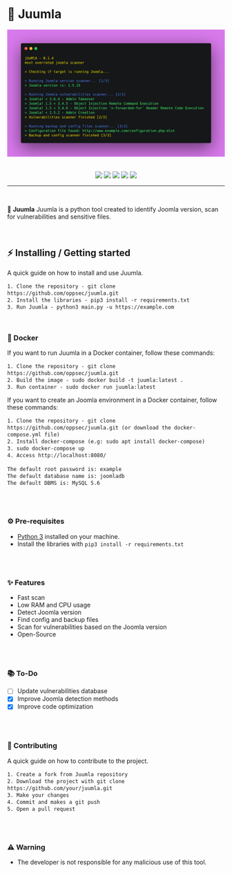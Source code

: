 # 🦁 Juumla
<div align="center">
    <img src="./assets/preview.png">
</div>

<br>

<p align="center">
    <img src="https://img.shields.io/github/license/oppsec/juumla?color=yellow&logo=github&style=for-the-badge">
    <img src="https://img.shields.io/github/issues/oppsec/juumla?color=yellow&logo=github&style=for-the-badge">
    <img src="https://img.shields.io/github/stars/oppsec/juumla?color=yellow&label=STARS&logo=github&style=for-the-badge">
    <img src="https://img.shields.io/github/v/release/oppsec/juumla?color=yellow&logo=github&style=for-the-badge">
    <img src="https://img.shields.io/github/languages/code-size/oppsec/juumla?color=yellow&logo=github&style=for-the-badge">
</p>

___

<br>

<p> 🦁 <b>Juumla</b> Juumla is a python tool created to identify Joomla version, scan for vulnerabilities and sensitive files. </p>

<br>

## ⚡ Installing / Getting started

<p> A quick guide on how to install and use Juumla. </p>

```
1. Clone the repository - git clone https://github.com/oppsec/juumla.git
2. Install the libraries - pip3 install -r requirements.txt
3. Run Juumla - python3 main.py -u https://example.com
```

<br>

### 🐳 Docker
If you want to run Juumla in a Docker container, follow these commands:

```
1. Clone the repository - git clone https://github.com/oppsec/juumla.git
2. Build the image - sudo docker build -t juumla:latest .
3. Run container - sudo docker run juumla:latest
```

If you want to create an Joomla environment in a Docker container, follow these commands:
```
1. Clone the repository - git clone https://github.com/oppsec/juumla.git (or download the docker-compose.yml file)
2. Install docker-compose (e.g: sudo apt install docker-compose)
3. sudo docker-compose up
4. Access http://localhost:8080/

The default root password is: example
The default database name is: joomladb
The default DBMS is: MySQL 5.6
```

<br><br>

### ⚙️ Pre-requisites
- [Python 3](https://www.python.org/downloads/) installed on your machine.
- Install the libraries with `pip3 install -r requirements.txt`

<br><br>

### ✨ Features
- Fast scan
- Low RAM and CPU usage
- Detect Joomla version
- Find config and backup files
- Scan for vulnerabilities based on the Joomla version
- Open-Source

<br><br>

### 📚 To-Do
- [ ] Update vulnerabilities database
- [x] Improve Joomla detection methods
- [x] Improve code optimization

<br><br>

### 🔨 Contributing

A quick guide on how to contribute to the project.

```
1. Create a fork from Juumla repository
2. Download the project with git clone https://github.com/your/juumla.git
3. Make your changes
4. Commit and makes a git push
5. Open a pull request
```

<br><br>

### ⚠️ Warning
- The developer is not responsible for any malicious use of this tool.

